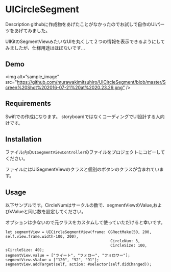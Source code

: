 # UICircleSegment

Description
githubに作成物をあげたことがなかったのでお試しで自作のUIパーツをあげてみました。

UIKitのSegmentViewみたいなUIを丸くして２つの情報を表示できるようにしてみましたが、仕様用途はほぼないです…

## Demo
<img alt=”sample_image” src="https://github.com/murawakimitsuhiro/UICircleSegment/blob/master/Screen%20Shot%202016-07-21%20at%2020.23.29.png” />

## Requirements
Swiftでの作成になります。
storyboardではなくコーディングでUI設計する人向けです。

## Installation
ファイル内の```UISegmentViewController```のファイルをプロジェクトにコピーしてください。

ファイルにはUISegmentViewのクラスと個別のボタンのクラスが含まれています。

## Usage
以下サンプルです。CircleNumはサークルの数で、segmentViewのValue,およびsValueと同じ数を設定してください。

オプションは少ないので元クラスをカスタムして使っていただけると幸いです。
```
let segmentView = UICircleSegmentView(frame: CGRectMake(50, 200, self.view.frame.width-100, 200),
                                              CircleNum: 3,
                                              CircleSize: 100, sCircleSize: 40);
segmentView.value = ["ツイート", "フォロー", "フォロワー"];
segmentView.sValue = ["120", "92", "91"];
segmentView.addTarget(self, action: #selector(self.didChanged));
```
